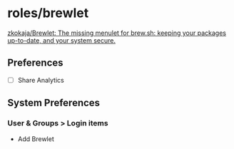 # roles/brewlet
[zkokaja/Brewlet: The missing menulet for brew.sh: keeping your packages up-to-date, and your system secure.](https://github.com/zkokaja/Brewlet)



## Preferences
- [ ] Share Analytics



## System Preferences
### User & Groups > Login items
- Add Brewlet
